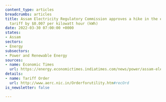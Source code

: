 ```yaml
---
content_type: articles
breadcrumbs: articles
title: Assam Electricity Regulatory Commission approves a hike in the electricity
  tariff by $0.007 per kilowatt hour (kWh)
date: 2022-03-30 07:00:00 +0000
states:
- Assam
sectors:
- Energy
subsectors:
- Power and Renewable Energy
sources:
- name: Economic Times
  url: https://energy.economictimes.indiatimes.com/news/power/assam-electricity-regulatory-commission-approves-hike-in-electricity-tariff/90370120
details:
- name: Tariff Order
  url: http://www.aerc.nic.in/Orderforutility.htm#recOrd
is_newsletter: false

---
```

